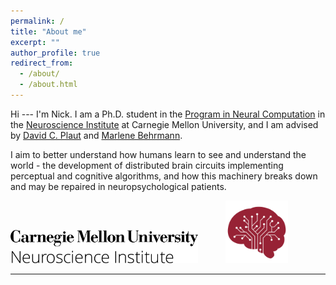 ```yaml
---
permalink: /
title: "About me"
excerpt: ""
author_profile: true
redirect_from:
  - /about/
  - /about.html
---
```


Hi --- I'm Nick. I am a Ph.D. student in the [Program in Neural Computation](http://compneuro.cmu.edu/) in the [Neuroscience Institute](http://www.cmu.edu/ni) at Carnegie Mellon University, and I am advised by [David C. Plaut](http://www.cnbc.cmu.edu/~plaut/) and [Marlene Behrmann](http://www.cnbc.cmu.edu/~behrmann/).

I aim to better understand how humans learn to see and understand the world - the development of distributed brain circuits implementing perceptual and cognitive algorithms, and how this machinery breaks down and may be repaired in neuropsychological patients.

<!-- <br style="clear:both" /> -->
<p align="left">
  <img width="300" src="/images/Neuroscience_Institute_Black.png" alt="NI" style="margin-right: 20px">
  <img width="100" src="/images/CMNI_Logo_Red.png" alt="NI2" style="margin-left: 20px">
  <br>
</p>

<!-- ---   
# Publications and Pre-prints
<img align="left" src="/images/autism_pic.png" width="150" style="margin-right:10px"/> <b>[Uncharacteristic task-evoked pupillary responses implicate atypical locus coeruleus activity in autism](https://www.biorxiv.org/content/10.1101/863928v1.abstract)</b> <br>
Michael C. Granovetter, Charlie S. Burlingham, <b>Nicholas M. Blauch</b>, Nancy J. Minshaw, David J. Heeger, Marlene Behrmann (2019). <i>bioRXiv</i>.

<br style="clear:both" />
<br>
<img align="left" src="/images/ccn2019_pic.png" width="150" style="margin-right:10px"/> <b>[Computational insights into human expertise for familiar and unfamiliar face recognition](/publication/psyarxiv2019)</b> <br>
<b>Nicholas M. Blauch</b>, Marlene Behrmann, David C. Plaut. (2019). <i>PsyArxiv</i>.

<br style="clear:both" />
<br>
<img align="left" src="/images/nhb2019_pic.png" width="150" style="margin-right:10px"/> <b>[Representing Faces in 3D](/publication/nhb2019)</b> <br>
<b>Nicholas M. Blauch</b>, Marlene Behrmann. (2019)\\
<i>Nature Human Behavior</i>.

<br style="clear:both" />
<br>
<img align="left" src="/images/cogsci2017_pic.png" width="150" style="margin-right:10px"/> <b>[Functionally localized representations contain distributed information: insights from simulations of deep convolutional neural networks](/publication/cogsci2017)</b> <br>
<b>Nicholas M. Blauch</b>, Elissa Aminoff, Michael J. Tarr. (2017)\\
<i>39th Annual Proceedings of the Cognitive Science Society</i>, London U.K.
<br style="clear:both" />

---   
# Conference Presentations
<img align="left" src="/images/ccn2019_pic.png" width="150" style="margin-right:10px"/> <b>[Visual expertise and the familiar face advantage](/projects/CCN2019)</b> <br>
<b>Nicholas M. Blauch</b>, Marlene Behrmann, David Plaut.\\
Poster at <b>Cognitive Computational Neuroscience 2019</b>, Berlin Germany.

<br style="clear:both" />
<br>
<img align="left" src="/images/vss2019_pic.png" width="150" style="margin-right:10px"/> <b>[Assessing the similarity of object and scene representations through cross-validated voxel encoding models](/projects/VSS2019)</b> <br>
<b>Nicholas M. Blauch</b>, Filipe De Avile Belbute Peres, Alireza Chaman Zar, Juhi Farooqui, David Plaut, Marlene Behrmann. \\
Poster at <b>Vision Sciences 2019</b>, St. Pete Beach, FL.

<br style="clear:both" />
<br>
<img align="left" src="/images/ccn2018_pic.png" width="150" style="margin-right:10px"/> <b>[Task and stimulus normalization effects in face perception: an fMRI study](/projects/CCN2018)</b> <br>
<b>Nicholas M. Blauch</b>, Rosemary A. Cowell.\\
Poster at <b>Cognitive Computational Neuroscience 2018</b>, Philadelphia, PA.

<br style="clear:both" />
<br>
<img align="left" src="/images/cogsci2017_pic.png" width="150" style="margin-right:10px"/> <b>[Functionally localized representations contain distributed information](/talks/cogsci2017)</b> <br>
<b>Nicholas M. Blauch</b>, Elissa Aminoff, Michael J. Tarr.\\
Talk at <b>Cognitive Science 2017</b>, London, U.K.

<br style="clear:both" /> -->
---   
<!-- <br>
<p align="center">
  <img width="300" src="/images/brain.png" alt="Me" style="margin-right: 20px">
  <img width="300" src="/images/whitematter.png" alt="Also me" style="margin-left: 20px">
  <br>
  <em>Some pretty but uninformative pictures of me</em>
</p>
<br style="clear:both" /> -->


<!-- ### Recent publications
- Blauch N, Behrmann M. (2019). Representing Faces in 3D. Nature Human Behavior.
- Blauch N, Aminoff E, Tarr MJ. (2017). Functionally localized representations contain distributed information: insight from simulations of deep convolutional neural networks. 39th Annual Proceedings of the Cognitive Science Society, London U.K.

### Recent conference abstracts
- Blauch, N., Behrmann M., Plaut, D.C. (2019). Visual Expertise and the Familiar Face Advantage. Third Annual Cognitive
Computational Neuroscience Conference, 2019. Berlin, Germany.
- Blauch, N., De Avila Belbute Peres, F., Faroqui, J., Chaman Zar, A., Plaut, D., Behrmann, M. (2019). Assessing the
Similarity of Cortical Object and Scene Perception with Cross-Validated Voxel-Encoding Models. Vision Sciences Society
Annual Meeting. St. Pete Beach, FL.
- Blauch, N., Cowell, R.A. (2018). Task Demands and Stimulus Normalization in Face Perception: an fMRI Study. Second
Annual Cognitive Computational Neuroscience Conference, 2018. Philadelphia, PA.
- Blauch, N., Aminoff, E., Tarr, M.J. (2017). Understanding Cortical Face Selectivity. First Annual Cognitive Computational
Neuroscience Conference, 2017. New York, NY. -->

<!-- ### Bio
I did my undergraduate at the University of Massachusetts, Amherst, where I developed an [individual concentration](https://www.umass.edu/bdic/aboutus) in Cognitive Computational Neuroscience and minored in Physics. As an undergrad, I worked with Dave Huber on the nROUSE model of visual priming, and developed a behavioral experiment in which participants "navigated" along trajectories in a 2D isoluminant color space. I was also lucky to spend the summer after my sophomore year studying visual masking and crowding with Denis Pelli at NYU, and the following summer working on deep network simulations with Michael Tarr at CMU. After graduation, I spent a year working as a lab manager and research associate in Rosie Cowell's computational Memory and Perception Lab, learning the ins and outs of fMRI data analysis. I then returned to CMU to begin a Ph.D in Neural Computation.   -->

<!-- <div id="images" align="center">
    <img src="/images/cnbc.png" width="45%">

    <img src="/images/CMU_Logo_Horiz_Red.png" width="45%">
</div>​ -->

<!-- This is the front page of a website that is powered by the [academicpages template](https://github.com/academicpages/academicpages.github.io) and hosted on GitHub pages. [GitHub pages](https://pages.github.com) is a free service in which websites are built and hosted from code and data stored in a GitHub repository, automatically updating when a new commit is made to the respository. This template was forked from the [Minimal Mistakes Jekyll Theme](https://mmistakes.github.io/minimal-mistakes/) created by Michael Rose, and then extended to support the kinds of content that academics have: publications, talks, teaching, a portfolio, blog posts, and a dynamically-generated CV. You can fork [this repository](https://github.com/academicpages/academicpages.github.io) right now, modify the configuration and markdown files, add your own PDFs and other content, and have your own site for free, with no ads! An older version of this template powers my own personal website at [stuartgeiger.com](http://stuartgeiger.com), which uses [this Github repository](https://github.com/staeiou/staeiou.github.io).

A data-driven personal website
======
Like many other Jekyll-based GitHub Pages templates, academicpages makes you separate the website's content from its form. The content & metadata of your website are in structured markdown files, while various other files constitute the theme, specifying how to transform that content & metadata into HTML pages. You keep these various markdown (.md), YAML (.yml), HTML, and CSS files in a public GitHub repository. Each time you commit and push an update to the repository, the [GitHub pages](https://pages.github.com/) service creates static HTML pages based on these files, which are hosted on GitHub's servers free of charge.

Many of the features of dynamic content management systems (like Wordpress) can be achieved in this fashion, using a fraction of the computational resources and with far less vulnerability to hacking and DDoSing. You can also modify the theme to your heart's content without touching the content of your site. If you get to a point where you've broken something in Jekyll/HTML/CSS beyond repair, your markdown files describing your talks, publications, etc. are safe. You can rollback the changes or even delete the repository and start over -- just be sure to save the markdown files! Finally, you can also write scripts that process the structured data on the site, such as [this one](https://github.com/academicpages/academicpages.github.io/blob/master/talkmap.ipynb) that analyzes metadata in pages about talks to display [a map of every location you've given a talk](https://academicpages.github.io/talkmap.html).

Getting started
======
1. Register a GitHub account if you don't have one and confirm your e-mail (required!)
1. Fork [this repository](https://github.com/academicpages/academicpages.github.io) by clicking the "fork" button in the top right.
1. Go to the repository's settings (rightmost item in the tabs that start with "Code", should be below "Unwatch"). Rename the repository "[your GitHub username].github.io", which will also be your website's URL.
1. Set site-wide configuration and create content & metadata (see below -- also see [this set of diffs](http://archive.is/3TPas) showing what files were changed to set up [an example site](https://getorg-testacct.github.io) for a user with the username "getorg-testacct")
1. Upload any files (like PDFs, .zip files, etc.) to the files/ directory. They will appear at https://[your GitHub username].github.io/files/example.pdf.  
1. Check status by going to the repository settings, in the "GitHub pages" section

Site-wide configuration
------
The main configuration file for the site is in the base directory in [_config.yml](https://github.com/academicpages/academicpages.github.io/blob/master/_config.yml), which defines the content in the sidebars and other site-wide features. You will need to replace the default variables with ones about yourself and your site's github repository. The configuration file for the top menu is in [_data/navigation.yml](https://github.com/academicpages/academicpages.github.io/blob/master/_data/navigation.yml). For example, if you don't have a portfolio or blog posts, you can remove those items from that navigation.yml file to remove them from the header.

Create content & metadata
------
For site content, there is one markdown file for each type of content, which are stored in directories like _publications, _talks, _posts, _teaching, or _pages. For example, each talk is a markdown file in the [_talks directory](https://github.com/academicpages/academicpages.github.io/tree/master/_talks). At the top of each markdown file is structured data in YAML about the talk, which the theme will parse to do lots of cool stuff. The same structured data about a talk is used to generate the list of talks on the [Talks page](https://academicpages.github.io/talks), each [individual page](https://academicpages.github.io/talks/2012-03-01-talk-1) for specific talks, the talks section for the [CV page](https://academicpages.github.io/cv), and the [map of places you've given a talk](https://academicpages.github.io/talkmap.html) (if you run this [python file](https://github.com/academicpages/academicpages.github.io/blob/master/talkmap.py) or [Jupyter notebook](https://github.com/academicpages/academicpages.github.io/blob/master/talkmap.ipynb), which creates the HTML for the map based on the contents of the _talks directory).

**Markdown generator**

I have also created [a set of Jupyter notebooks](https://github.com/academicpages/academicpages.github.io/tree/master/markdown_generator
) that converts a CSV containing structured data about talks or presentations into individual markdown files that will be properly formatted for the academicpages template. The sample CSVs in that directory are the ones I used to create my own personal website at stuartgeiger.com. My usual workflow is that I keep a spreadsheet of my publications and talks, then run the code in these notebooks to generate the markdown files, then commit and push them to the GitHub repository.

How to edit your site's GitHub repository
------
Many people use a git client to create files on their local computer and then push them to GitHub's servers. If you are not familiar with git, you can directly edit these configuration and markdown files directly in the github.com interface. Navigate to a file (like [this one](https://github.com/academicpages/academicpages.github.io/blob/master/_talks/2012-03-01-talk-1.md) and click the pencil icon in the top right of the content preview (to the right of the "Raw | Blame | History" buttons). You can delete a file by clicking the trashcan icon to the right of the pencil icon. You can also create new files or upload files by navigating to a directory and clicking the "Create new file" or "Upload files" buttons.

Example: editing a markdown file for a talk
![Editing a markdown file for a talk](/images/editing-talk.png)

For more info
------
More info about configuring academicpages can be found in [the guide](https://academicpages.github.io/markdown/). The [guides for the Minimal Mistakes theme](https://mmistakes.github.io/minimal-mistakes/docs/configuration/) (which this theme was forked from) might also be helpful. -->
